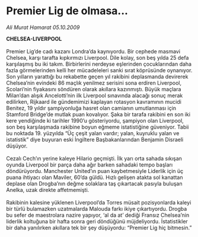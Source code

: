 # Premier Lig de olmasa...

*Ali Murat Hamarat 05.10.2009*

<div class="taraf_structure_2col_1zq">
<div class="margen_n">



 <p><strong>CHELSEA-LIVERPOOL<br/></strong><br/>Premier Lig’de cadı kazanı Londra’da kaynıyordu. Bir cephede masmavi Chelsea, karşı tarafta kıpkırmızı Liverpool. Dile kolay, son beş yılda 25 defa karşılaşmış bu iki takım. Birbirlerini nerdeyse eşlerinden çocuklarından daha fazla görmelerinden kelli her mücadeleleri sanki sırat köprüsünde oynanıyor. Son yılların yarattığı bu rekabette geçen yıl rakibini deplasmanda devirerek Chelsea’nin evindeki 86 maçlık yenilmez serisini sona erdiren Liverpool, Scolari’nin fiyakasını söndüren olarak akıllara kazınmıştı. Büyük maçlara Milan’dan alışık Ancelotti’nin ilk Liverpool sınavında alacağı sonuç merak edilirken, Rijkaard ile gündemimizi kaplayan rotasyon kavramının mucidi Benitez, 19 yıldır şampiyonluğa hasret olan camianın umutlanması için Stamford Bridge’de mutlak puan kovalıyor. Şaka bir tarafa rakibini en son iki kere yendiğinde ki tarihler 1990’u gösteriyordu, şampiyon olan Liverpool, son beş karşılaşmada rakibine boyun eğmeme istatistiğine güveniyor. Tabii bu noktada 19. yüzyılda “Üç çeşit yalan vardır; yalan, kuyruklu yalan ve istatistik” diye buyuran eski İngiltere Başbakanlarından Benjamin Disraeli düşüyor. <br/><br/>Cezalı Cech’ın yerine kaleye Hilario geçmişti. İlk yarı orta sahada sıkışan oyunda Liverpool bir parça daha ağır barken sahadaki tempo başları döndürüyordu. Manchester United’ın puan kaybetmesiyle Liderlik için üç puana ihtiyacı olan Maviler, 60’da güldü. Hızlı gelişen atakta sol kanattan deplase olan Drogba’nın değme solaklara taş çıkartacak pasıyla buluşan Anelka, uzak direkte affetmemişti. <br/><br/>Rakibinin kalesine yüklenen Liverpool’da Torres müsait pozisyonlarda kaleyi bir türlü bulamazken uzatmalarda Malouda farkı ikiye çıkartıyordu. Drogba bu sefer de maestrolara nazire yapıyor, ‘al da at’ dediği Fransız Chelsea’nin liderlik koltuğuna bir hafta sonra geri döndüğünü müjdeliyordu. İstatistikler bir daha yanılırken akıllara tek bir şey düşüyordu: “Premier Lig hiç bitmesin.”</p>
<br/>
<br/>
<br/>



<br/>


<div id="taraf_not">
</div>

</div>


</div>
